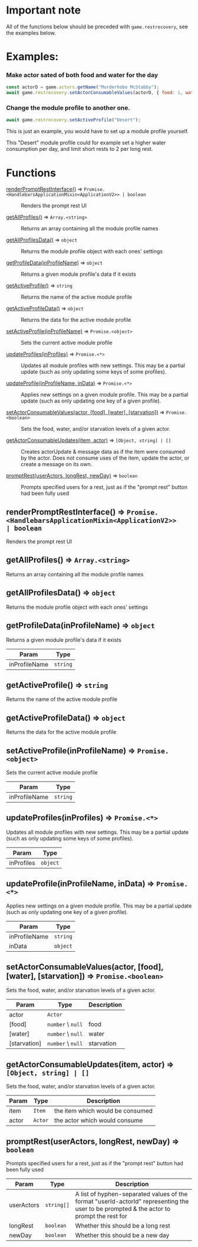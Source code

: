 # Important note

All of the functions below should be preceded with `game.restrecovery`, see the examples below.

# Examples:

### Make actor sated of both food and water for the day
```js
const actorD = game.actors.getName("Murderhobo McStabby");
await game.restrecovery.setActorConsumableValues(actorD, { food: 1, water: 1 });
```

### Change the module profile to another one.
```js
await game.restrecovery.setActiveProfile("Desert");
```
This is just an example, you would have to set up a module profile yourself.

This "Desert" module profile could for example set a higher water consumption per day, and limit short rests to 2 per long rest.

# Functions

<dl>
<dt><a href="#renderPromptRestInterface">renderPromptRestInterface()</a> ⇒ <code>Promise.&lt;HandlebarsApplicationMixin&lt;ApplicationV2&gt;&gt; | boolean</code></dt>
<dd><p>Renders the prompt rest UI</p>
</dd><dt><a href="#getAllProfiles">getAllProfiles()</a> ⇒ <code>Array.&lt;string&gt;</code></dt>
<dd><p>Returns an array containing all the module profile names</p>
</dd>
<dt><a href="#getAllProfilesData">getAllProfilesData()</a> ⇒ <code>object</code></dt>
<dd><p>Returns the module profile object with each ones&#39; settings</p>
</dd>
<dt><a href="#getProfileData">getProfileData(inProfileName)</a> ⇒ <code>object</code></dt>
<dd><p>Returns a given module profile&#39;s data if it exists</p>
</dd>
<dt><a href="#getActiveProfile">getActiveProfile()</a> ⇒ <code>string</code></dt>
<dd><p>Returns the name of the active module profile</p>
</dd>
<dt><a href="#getActiveProfileData">getActiveProfileData()</a> ⇒ <code>object</code></dt>
<dd><p>Returns the data for the active module profile</p>
</dd>
<dt><a href="#setActiveProfile">setActiveProfile(inProfileName)</a> ⇒ <code>Promise.&lt;object&gt;</code></dt>
<dd><p>Sets the current active module profile</p>
</dd>
<dt><a href="#updateProfiles">updateProfiles(inProfiles)</a> ⇒ <code>Promise.&lt;*&gt;</code></dt>
<dd><p>Updates all module profiles with new settings.  This may be a partial update (such as only updating some keys of some profiles).</p>
</dd>
<dt><a href="#updateProfile">updateProfile(inProfileName, inData)</a> ⇒ <code>Promise.&lt;*&gt;</code></dt>
<dd><p>Applies new settings on a given module profile. This may be a partial update (such as only updating one key of a given profile).</p>
</dd>
<dt><a href="#setActorConsumableValues">setActorConsumableValues(actor, [food], [water], [starvation])</a> ⇒ <code>Promise.&lt;boolean&gt;</code></dt>
<dd><p>Sets the food, water, and/or starvation levels of a given actor.</p>
</dd>
<dt><a href="#getActorConsumableUpdates">getActorConsumableUpdates(item, actor)</a> ⇒ <code>[Object, string] | []</code></dt>
<dd><p>Creates actorUpdate & message data as if the item were consumed by the actor. Does not consume uses of the item, update the actor, or create a message on its own.</p>
</dd>
<dt><a href="#promptRest">promptRest(userActors, longRest, newDay)</a> ⇒ <code>boolean</code></dt>
<dd><p>Prompts specified users for a rest, just as if the "prompt rest" button had been fully used</p>
</dd>
</dl>

<a name="renderPromptRestInterface"></a>

## renderPromptRestInterface() ⇒ <code>Promise.&lt;HandlebarsApplicationMixin&lt;ApplicationV2&gt;&gt; | boolean</code>
Renders the prompt rest UI

<a name="getAllProfiles"></a>

## getAllProfiles() ⇒ <code>Array.&lt;string&gt;</code>
Returns an array containing all the module profile names

<a name="getAllProfilesData"></a>

## getAllProfilesData() ⇒ <code>object</code>
Returns the module profile object with each ones' settings

<a name="getProfileData"></a>

## getProfileData(inProfileName) ⇒ <code>object</code>
Returns a given module profile's data if it exists


| Param | Type |
| --- | --- |
| inProfileName | <code>string</code> | 

<a name="getActiveProfile"></a>

## getActiveProfile() ⇒ <code>string</code>
Returns the name of the active module profile

<a name="getActiveProfileData"></a>

## getActiveProfileData() ⇒ <code>object</code>
Returns the data for the active module profile

<a name="setActiveProfile"></a>

## setActiveProfile(inProfileName) ⇒ <code>Promise.&lt;object&gt;</code>
Sets the current active module profile


| Param | Type |
| --- | --- |
| inProfileName | <code>string</code> | 

<a name="updateProfiles"></a>

## updateProfiles(inProfiles) ⇒ <code>Promise.&lt;\*&gt;</code>
Updates all module profiles with new settings.  This may be a partial update (such as only updating some keys of some profiles).


| Param | Type |
| --- | --- |
| inProfiles | <code>object</code> | 

<a name="updateProfile"></a>

## updateProfile(inProfileName, inData) ⇒ <code>Promise.&lt;\*&gt;</code>
Applies new settings on a given module profile. This may be a partial update (such as only updating one key of a given profile).


| Param | Type |
| --- | --- |
| inProfileName | <code>string</code> | 
| inData | <code>object</code> | 

<a name="setActorConsumableValues"></a>

## setActorConsumableValues(actor, [food], [water], [starvation]) ⇒ <code>Promise.&lt;boolean&gt;</code>
Sets the food, water, and/or starvation levels of a given actor.


| Param | Type | Description |
| --- | --- | --- |
| actor | <code>Actor</code> |  |
| [food] | <code>number</code> \ <code>null</code> | food |
| [water] | <code>number</code> \ <code>null</code> | water |
| [starvation] | <code>number</code> \ <code>null</code> | starvation |

<a name="getActorConsumableUpdates"></a>

## getActorConsumableUpdates(item, actor) ⇒ <code>[Object, string] | []</code>
Sets the food, water, and/or starvation levels of a given actor.


| Param | Type | Description |
| --- | --- | --- |
| item | <code>Item</code> | the item which would be consumed
| actor | <code>Actor</code> | the actor which would consume |

<a name="promptRest"></a>

## promptRest(userActors, longRest, newDay) ⇒ <code>boolean</code>
Prompts specified users for a rest, just as if the "prompt rest" button had been fully used

| Param | Type | Description |
| --- | --- | --- |
| userActors | <code>string[]</code> | A list of hyphen-separated values of the format "userId-actorId" representing the user to be prompted & the actor to prompt the rest for |
| longRest | <code>boolean</code> | Whether this should be a long rest |
| newDay | <code>boolean</code> | Whether this should be a new day |